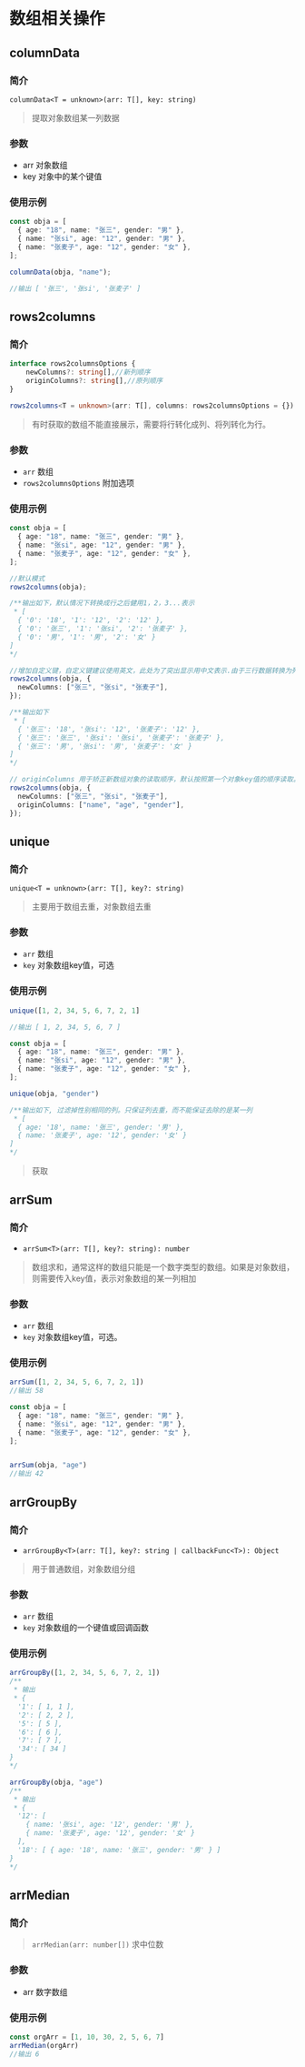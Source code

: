 # 数组相关操作

## columnData

### 简介

`columnData<T = unknown>(arr: T[], key: string)`

> 提取对象数组某一列数据

### 参数

- arr 对象数组
- key 对象中的某个键值

### 使用示例

```typescript
const obja = [
  { age: "18", name: "张三", gender: "男" },
  { name: "张si", age: "12", gender: "男" },
  { name: "张麦子", age: "12", gender: "女" },
];

columnData(obja, "name");

//输出 [ '张三', '张si', '张麦子' ]
```

## rows2columns

### 简介

```typescript
interface rows2columnsOptions {
    newColumns?: string[],//新列顺序
    originColumns?: string[],//原列顺序
}

rows2columns<T = unknown>(arr: T[], columns: rows2columnsOptions = {})
```

>  有时获取的数组不能直接展示，需要将行转化成列、将列转化为行。

### 参数

- `arr` 数组
- `rows2columnsOptions` 附加选项

### 使用示例

```typescript
const obja = [
  { age: "18", name: "张三", gender: "男" },
  { name: "张si", age: "12", gender: "男" },
  { name: "张麦子", age: "12", gender: "女" },
];

//默认模式
rows2columns(obja);

/**输出如下，默认情况下转换成行之后健用1，2，3...表示
 * [
  { '0': '18', '1': '12', '2': '12' },
  { '0': '张三', '1': '张si', '2': '张麦子' },
  { '0': '男', '1': '男', '2': '女' }
]
*/

//增加自定义键，自定义键建议使用英文，此处为了突出显示用中文表示.由于三行数据转换为列之后，是三列。所以需要指定三个新的列明
rows2columns(obja, {
  newColumns: ["张三", "张si", "张麦子"],
});

/**输出如下
 * [
  { '张三': '18', '张si': '12', '张麦子': '12' },
  { '张三': '张三', '张si': '张si', '张麦子': '张麦子' },
  { '张三': '男', '张si': '男', '张麦子': '女' }
]
*/

// originColumns 用于矫正新数组对象的读取顺序，默认按照第一个对象key值的顺序读取。通常无需指定
rows2columns(obja, {
  newColumns: ["张三", "张si", "张麦子"],
  originColumns: ["name", "age", "gender"],
});
```


## unique

### 简介

 `unique<T = unknown>(arr: T[], key?: string)`
 > 主要用于数组去重，对象数组去重

### 参数
- `arr` 数组
- `key` 对象数组key值，可选

### 使用示例

```ts
unique([1, 2, 34, 5, 6, 7, 2, 1]

//输出 [ 1, 2, 34, 5, 6, 7 ]

const obja = [
  { age: "18", name: "张三", gender: "男" },
  { name: "张si", age: "12", gender: "男" },
  { name: "张麦子", age: "12", gender: "女" },
];

unique(obja, "gender")

/**输出如下, 过滤掉性别相同的列。只保证列去重，而不能保证去除的是某一列
 * [
  { age: '18', name: '张三', gender: '男' },
  { name: '张麦子', age: '12', gender: '女' }
]
*/
```

> 获取

## arrSum

### 简介

- `arrSum<T>(arr: T[], key?: string): number`

> 数组求和，通常这样的数组只能是一个数字类型的数组。如果是对象数组，则需要传入key值，表示对象数组的某一列相加

### 参数

- `arr` 数组
- `key` 对象数组key值，可选。

### 使用示例

```ts
arrSum([1, 2, 34, 5, 6, 7, 2, 1])
//输出 58

const obja = [
  { age: "18", name: "张三", gender: "男" },
  { name: "张si", age: "12", gender: "男" },
  { name: "张麦子", age: "12", gender: "女" },
];


arrSum(obja, "age")
//输出 42

```

## arrGroupBy
### 简介

- `arrGroupBy<T>(arr: T[], key?: string | callbackFunc<T>): Object`

> 用于普通数组，对象数组分组

### 参数

- `arr` 数组
- `key` 对象数组的一个键值或回调函数 

### 使用示例

```ts
arrGroupBy([1, 2, 34, 5, 6, 7, 2, 1])
/**
 * 输出
 * {
  '1': [ 1, 1 ],
  '2': [ 2, 2 ],
  '5': [ 5 ],
  '6': [ 6 ],
  '7': [ 7 ],
  '34': [ 34 ]
}
*/

arrGroupBy(obja, "age")
/**
 * 输出
 * {
  '12': [
    { name: '张si', age: '12', gender: '男' },
    { name: '张麦子', age: '12', gender: '女' }
  ],
  '18': [ { age: '18', name: '张三', gender: '男' } ]
}
*/

```

## arrMedian

### 简介


> `arrMedian(arr: number[])`
> 求中位数

### 参数

- arr 数字数组

### 使用示例

```ts
const orgArr = [1, 10, 30, 2, 5, 6, 7]
arrMedian(orgArr)
//输出 6
```